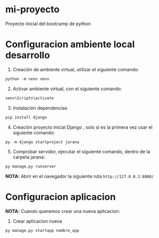 # mi-proyecto
Proyecto inicial del bootcamp de python


# Configuracion ambiente local desarrollo

1. Creación de ambiente virtual, utilizar el siguiente comando:
```python
python -m venv venv
```
2. Activar ambiente virtual, con el siguiente comando:
```bash
venv\Scripts\activate
```

3. Instalación dependencias
```python
pip install django
```

4. Creación proyecto inicial Django , solo si es la primera vez usar el siguiente comando:
```python
py -m django startproject jarana
```

5. Comprobar servidor, ejecutar el siguiente comando, dentro de la carpeta jarana:
```python
py manage.py runserver
```

**NOTA:** Abrir en el navegador la siguiente ruta `http://127.0.0.1:8000/`

# Configuracion aplicacion

**NOTA:** Cuando queremos crear una nueva aplicacion:
1. Crear aplicacion nueva
```python
py manage.py startapp nombre_app
```
